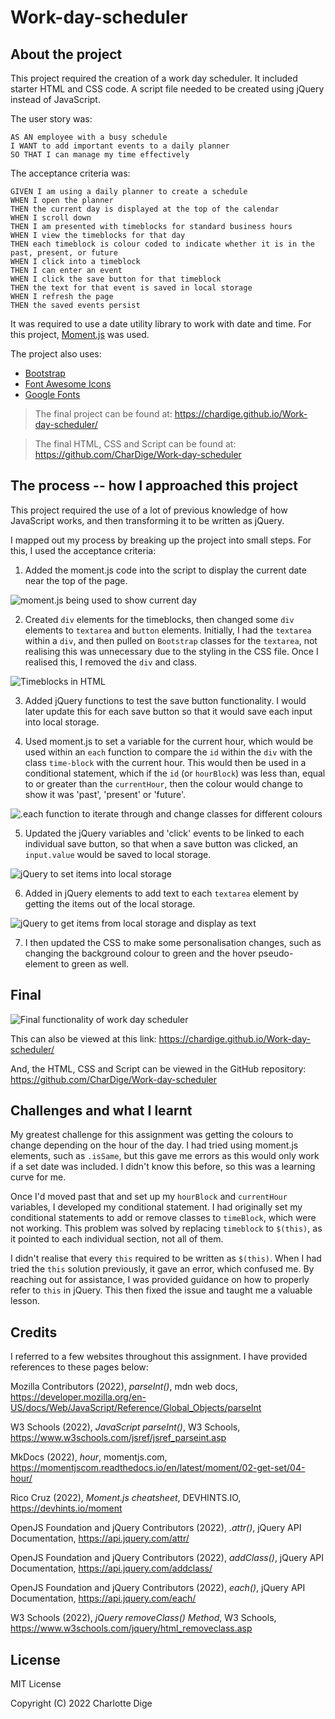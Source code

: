 # Work-day-scheduler

## About the project

This project required the creation of a work day scheduler. It included starter HTML and CSS code. A script file needed to be created using jQuery instead of JavaScript.

The user story was:

```
AS AN employee with a busy schedule
I WANT to add important events to a daily planner
SO THAT I can manage my time effectively
```

The acceptance criteria was:

```
GIVEN I am using a daily planner to create a schedule
WHEN I open the planner
THEN the current day is displayed at the top of the calendar
WHEN I scroll down
THEN I am presented with timeblocks for standard business hours
WHEN I view the timeblocks for that day
THEN each timeblock is colour coded to indicate whether it is in the past, present, or future
WHEN I click into a timeblock
THEN I can enter an event
WHEN I click the save button for that timeblock
THEN the text for that event is saved in local storage
WHEN I refresh the page
THEN the saved events persist
```

It was required to use a date utility library to work with date and time. For this project, [Moment.js](https://momentjs.com/) was used.

The project also uses:

- [Bootstrap](https://getbootstrap.com/docs/4.6/getting-started/introduction/)
- [Font Awesome Icons](https://fontawesome.com/icons)
- [Google Fonts](https://fonts.google.com/)

> The final project can be found at: https://chardige.github.io/Work-day-scheduler/

> The final HTML, CSS and Script can be found at: https://github.com/CharDige/Work-day-scheduler

## The process -- how I approached this project

This project required the use of a lot of previous knowledge of how JavaScript works, and then transforming it to be written as jQuery.

I mapped out my process by breaking up the project into small steps. For this, I used the acceptance criteria:

1. Added the moment.js code into the script to display the current date near the top of the page.

![moment.js being used to show current day](./images/screenshot-current-day.PNG)

2. Created `div` elements for the timeblocks, then changed some `div` elements to `textarea` and `button` elements. Initially, I had the `textarea` within a `div`, and then pulled on `Bootstrap` classes for the `textarea`, not realising this was unnecessary due to the styling in the CSS file. Once I realised this, I removed the `div` and class.

![Timeblocks in HTML](./images/screenshot-timeblocks.PNG)

3. Added jQuery functions to test the save button functionality. I would later update this for each save button so that it would save each input into local storage.

4. Used moment.js to set a variable for the current hour, which would be used within an `each` function to compare the `id` within the `div` with the class `time-block` with the current hour. This would then be used in a conditional statement, which if the `id` (or `hourBlock`) was less than, equal to or greater than the `currentHour`, then the colour would change to show it was 'past', 'present' or 'future'.

![.each function to iterate through and change classes for different colours](./images/screenshot-each.PNG)

5. Updated the jQuery variables and 'click' events to be linked to each individual save button, so that when a save button was clicked, an `input.value` would be saved to local storage.

![jQuery to set items into local storage](./images/screenshot-set.PNG)

6. Added in jQuery elements to add text to each `textarea` element by getting the items out of the local storage.

![jQuery to get items from local storage and display as text](./images/screenshot-get.PNG)

7. I then updated the CSS to make some personalisation changes, such as changing the background colour to green and the hover pseudo-element to green as well.

## Final
![Final functionality of work day scheduler](./images/work-scheduler-functionality.gif)

This can also be viewed at this link: https://chardige.github.io/Work-day-scheduler/

And, the HTML, CSS and Script can be viewed in the GitHub repository: https://github.com/CharDige/Work-day-scheduler

## Challenges and what I learnt

My greatest challenge for this assignment was getting the colours to change depending on the hour of the day. I had tried using moment.js elements, such as `.isSame`, but this gave me errors as this would only work if a set date was included. I didn't know this before, so this was a learning curve for me. 

Once I'd moved past that and set up my `hourBlock` and `currentHour` variables, I developed my conditional statement. I had originally set my conditional statements to add or remove classes to `timeBlock`, which were not working. This problem was solved by replacing `timeblock` to `$(this)`, as it pointed to each individual section, not all of them.

I didn't realise that every `this` required to be written as `$(this)`. When I had tried the `this` solution previously, it gave an error, which confused me. By reaching out for assistance, I was provided guidance on how to properly refer to `this` in jQuery. This then fixed the issue and taught me a valuable lesson.

## Credits

I referred to a few websites throughout this assignment. I have provided references to these pages below:

Mozilla Contributors (2022), *parseInt()*, mdn web docs, https://developer.mozilla.org/en-US/docs/Web/JavaScript/Reference/Global_Objects/parseInt

W3 Schools (2022), *JavaScript parseInt()*, W3 Schools, https://www.w3schools.com/jsref/jsref_parseint.asp

MkDocs (2022), *hour*, momentjs.com, https://momentjscom.readthedocs.io/en/latest/moment/02-get-set/04-hour/

Rico Cruz (2022), *Moment.js cheatsheet*, DEVHINTS.IO, https://devhints.io/moment

OpenJS Foundation and jQuery Contributors (2022), *.attr()*, jQuery API Documentation, https://api.jquery.com/attr/

OpenJS Foundation and jQuery Contributors (2022), *addClass()*, jQuery API Documentation, https://api.jquery.com/addclass/

OpenJS Foundation and jQuery Contributors (2022), *each()*, jQuery API Documentation, https://api.jquery.com/each/

W3 Schools (2022), *jQuery removeClass() Method*, W3 Schools, https://www.w3schools.com/jquery/html_removeclass.asp

## License

MIT License

Copyright (C) 2022 Charlotte Dige